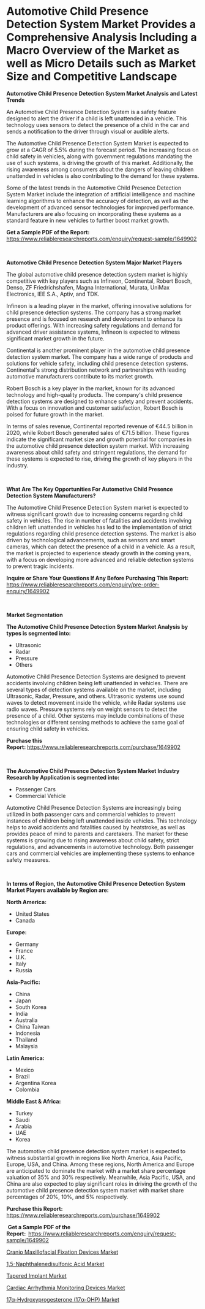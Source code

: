 <p><h1>Automotive Child Presence Detection System Market Provides a Comprehensive Analysis Including a Macro Overview of the Market as well as Micro Details such as Market Size and Competitive Landscape</h1></p><p><strong>Automotive Child Presence Detection System Market Analysis and Latest Trends</strong></p>
<p><p>An Automotive Child Presence Detection System is a safety feature designed to alert the driver if a child is left unattended in a vehicle. This technology uses sensors to detect the presence of a child in the car and sends a notification to the driver through visual or audible alerts.</p><p>The Automotive Child Presence Detection System Market is expected to grow at a CAGR of 5.5% during the forecast period. The increasing focus on child safety in vehicles, along with government regulations mandating the use of such systems, is driving the growth of this market. Additionally, the rising awareness among consumers about the dangers of leaving children unattended in vehicles is also contributing to the demand for these systems.</p><p>Some of the latest trends in the Automotive Child Presence Detection System Market include the integration of artificial intelligence and machine learning algorithms to enhance the accuracy of detection, as well as the development of advanced sensor technologies for improved performance. Manufacturers are also focusing on incorporating these systems as a standard feature in new vehicles to further boost market growth.</p></p>
<p><strong>Get a Sample PDF of the Report:&nbsp;</strong> <a href="https://www.reliableresearchreports.com/enquiry/request-sample/1649902">https://www.reliableresearchreports.com/enquiry/request-sample/1649902</a></p>
<p>&nbsp;</p>
<p><strong>Automotive Child Presence Detection System Major Market Players</strong></p>
<p><p>The global automotive child presence detection system market is highly competitive with key players such as Infineon, Continental, Robert Bosch, Denso, ZF Friedrichshafen, Magna International, Murata, UniMax Electronics, IEE S.A., Aptiv, and TDK.</p><p>Infineon is a leading player in the market, offering innovative solutions for child presence detection systems. The company has a strong market presence and is focused on research and development to enhance its product offerings. With increasing safety regulations and demand for advanced driver assistance systems, Infineon is expected to witness significant market growth in the future.</p><p>Continental is another prominent player in the automotive child presence detection system market. The company has a wide range of products and solutions for vehicle safety, including child presence detection systems. Continental's strong distribution network and partnerships with leading automotive manufacturers contribute to its market growth.</p><p>Robert Bosch is a key player in the market, known for its advanced technology and high-quality products. The company's child presence detection systems are designed to enhance safety and prevent accidents. With a focus on innovation and customer satisfaction, Robert Bosch is poised for future growth in the market.</p><p>In terms of sales revenue, Continental reported revenue of €44.5 billion in 2020, while Robert Bosch generated sales of €71.5 billion. These figures indicate the significant market size and growth potential for companies in the automotive child presence detection system market. With increasing awareness about child safety and stringent regulations, the demand for these systems is expected to rise, driving the growth of key players in the industry.</p></p>
<p>&nbsp;</p>
<p><strong>What Are The Key Opportunities For Automotive Child Presence Detection System Manufacturers?</strong></p>
<p><p>The Automotive Child Presence Detection System market is expected to witness significant growth due to increasing concerns regarding child safety in vehicles. The rise in number of fatalities and accidents involving children left unattended in vehicles has led to the implementation of strict regulations regarding child presence detection systems. The market is also driven by technological advancements, such as sensors and smart cameras, which can detect the presence of a child in a vehicle. As a result, the market is projected to experience steady growth in the coming years, with a focus on developing more advanced and reliable detection systems to prevent tragic incidents.</p></p>
<p><strong>Inquire or Share Your Questions If Any Before Purchasing This Report:</strong> <a href="https://www.reliableresearchreports.com/enquiry/pre-order-enquiry/1649902">https://www.reliableresearchreports.com/enquiry/pre-order-enquiry/1649902</a></p>
<p>&nbsp;</p>
<p><strong>Market Segmentation</strong></p>
<p><strong>The Automotive Child Presence Detection System Market Analysis by types is segmented into:</strong></p>
<p><ul><li>Ultrasonic</li><li>Radar</li><li>Pressure</li><li>Others</li></ul></p>
<p><p>Automotive Child Presence Detection Systems are designed to prevent accidents involving children being left unattended in vehicles. There are several types of detection systems available on the market, including Ultrasonic, Radar, Pressure, and others. Ultrasonic systems use sound waves to detect movement inside the vehicle, while Radar systems use radio waves. Pressure systems rely on weight sensors to detect the presence of a child. Other systems may include combinations of these technologies or different sensing methods to achieve the same goal of ensuring child safety in vehicles.</p></p>
<p><strong>Purchase this Report:&nbsp;</strong><a href="https://www.reliableresearchreports.com/purchase/1649902">https://www.reliableresearchreports.com/purchase/1649902</a></p>
<p>&nbsp;</p>
<p><strong>The Automotive Child Presence Detection System Market Industry Research by Application is segmented into:</strong></p>
<p><ul><li>Passenger Cars</li><li>Commercial Vehicle</li></ul></p>
<p><p>Automotive Child Presence Detection Systems are increasingly being utilized in both passenger cars and commercial vehicles to prevent instances of children being left unattended inside vehicles. This technology helps to avoid accidents and fatalities caused by heatstroke, as well as provides peace of mind to parents and caretakers. The market for these systems is growing due to rising awareness about child safety, strict regulations, and advancements in automotive technology. Both passenger cars and commercial vehicles are implementing these systems to enhance safety measures.</p></p>
<p>&nbsp;</p>
<p><strong>In terms of Region, the Automotive Child Presence Detection System Market Players available by Region are:</strong></p>
<p>
    <p> <strong> North America: </strong>
        <ul>
            <li>United States</li>
            <li>Canada</li>
        </ul>
        </p> 
    <p> <strong> Europe: </strong>
        <ul>
            <li>Germany</li>
            <li>France</li>
            <li>U.K.</li>
            <li>Italy</li>
            <li>Russia</li>
        </ul>
        </p> 
    <p> <strong> Asia-Pacific: </strong>
        <ul>
            <li>China</li>
            <li>Japan</li>
            <li>South Korea</li>
            <li>India</li>
            <li>Australia</li>
            <li>China Taiwan</li>
            <li>Indonesia</li>
            <li>Thailand</li>
            <li>Malaysia</li>
        </ul>
        </p> 
    <p> <strong> Latin America: </strong>
        <ul>
            <li>Mexico</li>
            <li>Brazil</li>
            <li>Argentina Korea</li>
            <li>Colombia</li>
        </ul>
        </p> 
    <p> <strong> Middle East & Africa: </strong>
        <ul>
            <li>Turkey</li>
            <li>Saudi</li>
            <li>Arabia</li>
            <li>UAE</li>
            <li>Korea</li>
        </ul>
    </p>
    </p>
<p><p>The automotive child presence detection system market is expected to witness substantial growth in regions like North America, Asia Pacific, Europe, USA, and China. Among these regions, North America and Europe are anticipated to dominate the market with a market share percentage valuation of 35% and 30% respectively. Meanwhile, Asia Pacific, USA, and China are also expected to play significant roles in driving the growth of the automotive child presence detection system market with market share percentages of 20%, 10%, and 5% respectively.</p></p>
<p><strong>Purchase this Report: </strong><a href="https://www.reliableresearchreports.com/purchase/1649902">https://www.reliableresearchreports.com/purchase/1649902</a></p>
<p>&nbsp;<strong>Get a Sample PDF of the Report:&nbsp;&nbsp;</strong><a href="https://www.reliableresearchreports.com/enquiry/request-sample/1649902">https://www.reliableresearchreports.com/enquiry/request-sample/1649902</a></p>
<p><strong></strong></p>
<p><p><a href="https://medium.com/@skylargrant2023/analyzing-cranio-maxillofacial-fixation-devices-market-global-industry-perspective-and-forecast-0f6d969e5c25">Cranio Maxillofacial Fixation Devices Market</a></p><p><a href="https://github.com/Chiragrp22/Market-Research-Report-List-3/blob/main/15-naphthalenedisulfonic-acid-market.md">1,5-Naphthalenedisulfonic Acid Market</a></p><p><a href="https://medium.com/@skylargrant2023/tapered-implant-market-size-reveals-the-best-marketing-channels-in-global-industry-ca80eb0488ff">Tapered Implant Market</a></p><p><a href="https://medium.com/@skylargrant2023/cardiac-arrhythmia-monitoring-devices-market-trends-and-market-analysis-forecasted-for-period-e77f9c1472f0">Cardiac Arrhythmia Monitoring Devices Market</a></p><p><a href="https://github.com/Sherrillcrooksxa8i18ucf2m/Market-Research-Report-List-1/blob/main/17a-hydroxyprogesterone-17a-ohp-market.md">17α-Hydroxyprogesterone (17α-OHP) Market</a></p></p>